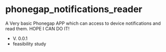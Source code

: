 phonegap_notifications_reader
=============================

A Very basic Phonegap APP which can access to device notifications and read them.
HOPE I CAN DO IT!

- V. 0.0.1
- feasibility study
